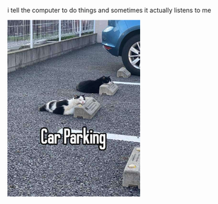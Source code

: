 i tell the computer to do things and sometimes it actually listens to me
<!--START_SECTION:update_image-->
<img src=https://raw.githubusercontent.com/sneakykestrel/sneakykestrel/main/.github/images/car-parking.jpg height="" width="300" align=left alt=kitty />
<!--END_SECTION:update_image-->

